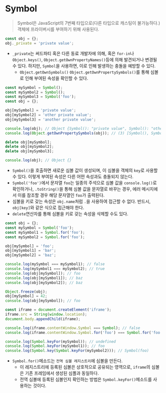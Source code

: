 # Symbol
> Symbol은 JavaScript의 7번째 타입으로(다른 타입으로 캐스팅이 불가능하다.) 객체에 프라이버시를 부여하기 위해 사용된다.

```js
const obj = {};
obj._private = 'private value';
```

- `_private`는 써드파티 혹은 다른 동료 개발자에 의해, 혹은 `for-in`나 `Object.keys()`, `Object.getOwnPropertyNames()`등에 의해 발견되거나 변경될 수 있다. 하지만, `Symbol`을 사용하면, 이로 인해 발생하는 충돌을 예방할 수 있다.
  - `Object.getOwnSymbols()` `Object.getOwnPropertySymbols()`를 통해 심볼로 인해 부여된 속성을 확인할 수 있다.

```js
const mySymbol = Symbol();
const mySymbol2 = Symbol();
const mySymbol3 = Symbol('foo');
const obj = {};

obj[mySymbol] = 'private value';
obj[mySymbol2] = 'other private value';
obj[mySymbol3] = 'another private value';

console.log(obj); // Object {Symbol(): "private value", Symbol(): "other private value", Symbol(foo): "another private value"}
console.log(Object.getOwnPropertySymbols(obj)); // (3) [Symbol(), Symbol(), Symbol(foo)]

delete obj[mySymbol];
delete obj[mySymbol2];
delete obj[mySymbol3];

console.log(obj); // Object {}
```

- `Symbol()`을 호출하면 새로운 심볼 값이 생성되며, 이 심볼을 객체의 `key`로 사용할 수 있다. 이렇게 부여된 속성은 다른 어떤 속성과도 충돌되지 않는다.
- `Symbol('foo')`에서 문자열 `foo`는 일종의 주석으로 심볼 값을 `console.log()`로 확인하거나, `.toString()`을 통해 심볼 값을 문자열로 바꾸는 경우, 에러 메시지에서 이를 참조할 경우 해당 문자열인 `foo`가 출력된다.
- 심볼을 키로 갖는 속성은 `obj.name`처럼 `.`을 사용하여 접근할 수 없다. 반드시, `obj[key]`와 같은 식으로 접근해야 한다.
- `delete`연산자를 통해 심볼을 키로 갖는 속성을 삭제할 수도 있다.

```js
const obj = {};
const mySymbol = Symbol('foo');
const mySymbol1 = Symbol.for('foo');
const mySymbol2 = Symbol.for('foo');

obj[mySymbol] = 'foo';
obj[mySymbol1] = 'bar';
obj[mySymbol2] = 'baz';

console.log(mySymbol === mySymbol1); // false
console.log(mySymbol1 === mySymbol2); // true
console.log(obj[mySymbol]); // foo
console.log(obj[mySymbol1]); // baz
console.log(obj[mySymbol2]); // baz

Object.freeze(obj);
obj[mySymbol] = 42;
console.log(obj[mySymbol]); // foo

const iframe = document.createElement('iframe');
iframe.src = String(window.location);
document.body.appendChild(iframe);

console.log(iframe.contentWindow.Symbol === Symbol); // false
console.log(iframe.contentWindow.Symbol.for('foo') === Symbol.for('foo')); // true

console.log(Symbol.keyFor(mySymbol)); // undefined
console.log(Symbol.keyFor(mySymbol1)); // foo
console.log(Symbol.key(Symbol.keyFor(mySymbol2))); // Symbol(foo)
```

- `Symbol.for()`메소드는 `전역 심볼 레지스트리`에 심볼을 만든다.
  - 이 레지스트리에 등록된 심볼은 상호적으로 공유되는 영역으로, `iframe`의 심볼은 기존 프레임에서 생성된 심폴과 동일하다.
  - 전역 심볼에 등록된 심볼인지 확인하는 방법은 `Symbol.keyFor()`메소드를 사용하는 것이다.

